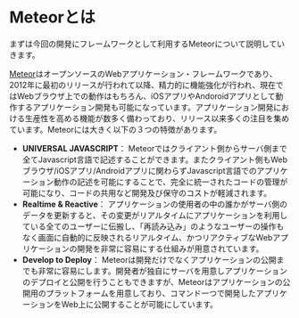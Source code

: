 # Meteorとは

まずは今回の開発にフレームワークとして利用するMeteorについて説明していきます。

[Meteor](https://www.meteor.com/)はオープンソースのWebアプリケーション・フレームワークであり、2012年に最初のリリースが行われて以降、精力的に機能強化が行われ、現在ではWebブラウザ上での動作はもちろん、iOSアプリやAndoroidアプリとして動作するアプリケーション開発も可能になっています。アプリケーション開発における生産性を高める機能が数多く備わっており、リリース以来多くの注目を集めています。Meteorには大きく以下の３つの特徴があります。
* **UNIVERSAL JAVASCRIPT**： Meteorではクライアント側からサーバ側まで全てJavascript言語で記述することができます。またクライアント側もWebブラウザ/iOSアプリ/Androidアプリに関わらずJavascript言語でのアプリケーション動作の記述を可能にすることで、完全に統一されたコードの管理が可能になり、コードの共用など開発及び保守のコストが軽減されます。
* **Realtime & Reactive**： アプリケーションの使用者の中の誰かがサーバ側のデータを更新すると、その変更がリアルタイムにアプリケーションを利用している全てのユーザーに伝搬し、「再読み込み」のようなユーザーの操作もなく画面に自動的に反映されるリアルタイム、かつリアクティブなWebアプリケーションの開発を非常に容易にする仕組みが用意されています。
* **Develop to Deploy**： Meteorは開発だけでなくアプリケーションの公開までも非常に容易にします。開発者が独自にサーバを用意しアプリケーションのデプロイと公開を行うこともできますが、Meteorはアプリケーションの公開用のプラットフォームを用意しており、コマンド一つで開発したアプリケーションをWeb上に公開することが可能にしています。


